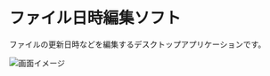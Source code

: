 # ファイル日時編集ソフト

ファイルの更新日時などを編集するデスクトップアプリケーションです。

![画面イメージ](https://github.com/rexpit/FileDateTimeEditor/assets/1556207/c5594b1b-400b-4f08-860b-54a7fa12d156)

